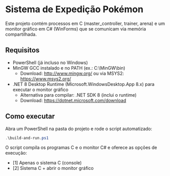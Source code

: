 # Sistema de Expedição Pokémon

Este projeto contém processos em C (master_controller, trainer, arena) e um monitor gráfico em C# (WinForms) que se comunicam via memória compartilhada.

## Requisitos

- PowerShell (já incluso no Windows)
- MinGW GCC instalado e no PATH (ex.: C:\MinGW\bin)
  - Download: http://www.mingw.org/ ou via MSYS2: https://www.msys2.org/
- .NET 8 Desktop Runtime (Microsoft.WindowsDesktop.App 8.x) para executar o monitor gráfico
  - Alternativa para compilar: .NET SDK 8 (inclui o runtime)
  - Download: https://dotnet.microsoft.com/download

## Como executar

Abra um PowerShell na pasta do projeto e rode o script automatizado:

```powershell
.\build-and-run.ps1
```

O script compila os programas C e o monitor C# e oferece as opções de execução:
- [1] Apenas o sistema C (console)
- [2] Sistema C + abrir o monitor gráfico
